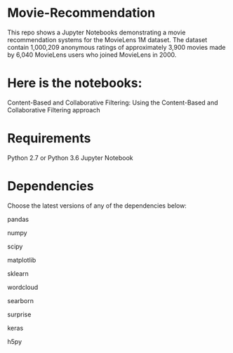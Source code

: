 # Movie-Recommendation
This repo shows a Jupyter Notebooks demonstrating a movie recommendation systems for the MovieLens 1M dataset. The dataset contain 1,000,209 anonymous ratings of approximately 3,900 movies made by 6,040 MovieLens users who joined MovieLens in 2000.

# Here is the notebooks:

Content-Based and Collaborative Filtering: Using the Content-Based and Collaborative Filtering approach

# Requirements
Python 2.7 or Python 3.6
Jupyter Notebook

# Dependencies
 Choose the latest versions of any of the dependencies below:

pandas

numpy

scipy

matplotlib

sklearn

wordcloud

searborn

surprise

keras

h5py

